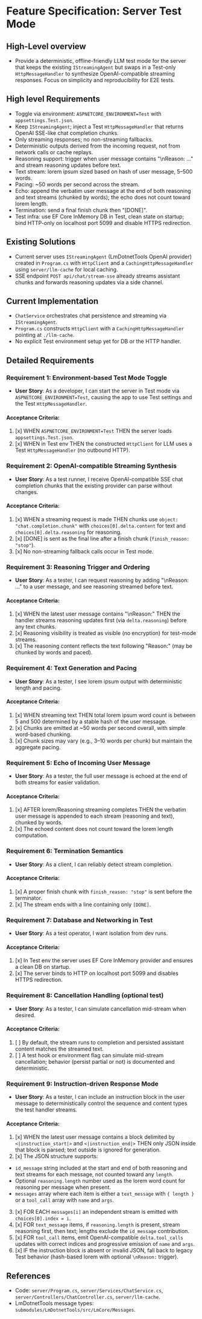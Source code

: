# Feature Specification: Server Test Mode

## High-Level overview
- Provide a deterministic, offline-friendly LLM test mode for the server that keeps the existing `IStreamingAgent` but swaps in a Test-only `HttpMessageHandler` to synthesize OpenAI-compatible streaming responses. Focus on simplicity and reproducibility for E2E tests.

## High level Requirements
- Toggle via environment: `ASPNETCORE_ENVIRONMENT=Test` with `appsettings.Test.json`.
- Keep `IStreamingAgent`; inject a Test `HttpMessageHandler` that returns OpenAI SSE-like chat completion chunks.
- Only streaming responses; no non-streaming fallbacks.
- Deterministic outputs derived from the incoming request, not from network calls or cache replays.
- Reasoning support: trigger when user message contains "\nReason: ..." and stream reasoning updates before text.
- Text stream: lorem ipsum sized based on hash of user message, 5–500 words.
- Pacing: ~50 words per second across the stream.
- Echo: append the verbatim user message at the end of both reasoning and text streams (chunked by words); the echo does not count toward lorem length.
- Termination: send a final finish chunk then "[DONE]".
- Test infra: use EF Core InMemory DB in Test, clean state on startup; bind HTTP-only on localhost port 5099 and disable HTTPS redirection.

## Existing Solutions
- Current server uses `IStreamingAgent` (LmDotnetTools OpenAI provider) created in `Program.cs` with `HttpClient` and a `CachingHttpMessageHandler` using `server/llm-cache` for local caching.
- SSE endpoint `POST api/chat/stream-sse` already streams assistant chunks and forwards reasoning updates via a side channel.

## Current Implementation
- `ChatService` orchestrates chat persistence and streaming via `IStreamingAgent`.
- `Program.cs` constructs `HttpClient` with a `CachingHttpMessageHandler` pointing at `./llm-cache`.
- No explicit Test environment setup yet for DB or the HTTP handler.

## Detailed Requirements

### Requirement 1: Environment-based Test Mode Toggle
- **User Story**: As a developer, I can start the server in Test mode via `ASPNETCORE_ENVIRONMENT=Test`, causing the app to use Test settings and the Test `HttpMessageHandler`.

#### Acceptance Criteria:
  1. [x] WHEN `ASPNETCORE_ENVIRONMENT=Test` THEN the server loads `appsettings.Test.json`.
  2. [x] WHEN in Test env THEN the constructed `HttpClient` for LLM uses a Test `HttpMessageHandler` (no outbound HTTP).

### Requirement 2: OpenAI-compatible Streaming Synthesis
- **User Story**: As a test runner, I receive OpenAI-compatible SSE chat completion chunks that the existing provider can parse without changes.

#### Acceptance Criteria:
  1. [x] WHEN a streaming request is made THEN chunks use `object: "chat.completion.chunk"` with `choices[0].delta.content` for text and `choices[0].delta.reasoning` for reasoning.
  2. [x] [DONE] is sent as the final line after a finish chunk (`finish_reason: "stop"`).
  3. [x] No non-streaming fallback calls occur in Test mode.

### Requirement 3: Reasoning Trigger and Ordering
- **User Story**: As a tester, I can request reasoning by adding "\nReason: ..." to a user message, and see reasoning streamed before text.

#### Acceptance Criteria:
  1. [x] WHEN the latest user message contains "\nReason:" THEN the handler streams reasoning updates first (via `delta.reasoning`) before any text chunks.
  2. [x] Reasoning visibility is treated as visible (no encryption) for test-mode streams.
  3. [x] The reasoning content reflects the text following "Reason:" (may be chunked by words and paced).

### Requirement 4: Text Generation and Pacing
- **User Story**: As a tester, I see lorem ipsum output with deterministic length and pacing.

#### Acceptance Criteria:
  1. [x] WHEN streaming text THEN total lorem ipsum word count is between 5 and 500 determined by a stable hash of the user message.
  2. [x] Chunks are emitted at ~50 words per second overall, with simple word-based chunking.
  3. [x] Chunk sizes may vary (e.g., 3–10 words per chunk) but maintain the aggregate pacing.

### Requirement 5: Echo of Incoming User Message
- **User Story**: As a tester, the full user message is echoed at the end of both streams for easier validation.

#### Acceptance Criteria:
  1. [x] AFTER lorem/Reasoning streaming completes THEN the verbatim user message is appended to each stream (reasoning and text), chunked by words.
  2. [x] The echoed content does not count toward the lorem length computation.

### Requirement 6: Termination Semantics
- **User Story**: As a client, I can reliably detect stream completion.

#### Acceptance Criteria:
  1. [x] A proper finish chunk with `finish_reason: "stop"` is sent before the terminator.
  2. [x] The stream ends with a line containing only `[DONE]`.

### Requirement 7: Database and Networking in Test
- **User Story**: As a test operator, I want isolation from dev runs.

#### Acceptance Criteria:
  1. [x] In Test env the server uses EF Core InMemory provider and ensures a clean DB on startup.
  2. [x] The server binds to HTTP on localhost port 5099 and disables HTTPS redirection.

### Requirement 8: Cancellation Handling (optional test)
- **User Story**: As a tester, I can simulate cancellation mid-stream when desired.

#### Acceptance Criteria:
  1. [ ] By default, the stream runs to completion and persisted assistant content matches the streamed text.
  2. [ ] A test hook or environment flag can simulate mid-stream cancellation; behavior (persist partial or not) is documented and deterministic.

### Requirement 9: Instruction-driven Response Mode
- **User Story**: As a tester, I can include an instruction block in the user message to deterministically control the sequence and content types the test handler streams.

#### Acceptance Criteria:
  1. [x] WHEN the latest user message contains a block delimited by `<|instruction_start|>` and `<|instruction_end|>` THEN only JSON inside that block is parsed; text outside is ignored for generation.
  2. [x] The JSON structure supports:
   - `id_message` string included at the start and end of both reasoning and text streams for each message, not counted toward any `length`.
   - Optional `reasoning.length` number used as the lorem word count for reasoning per message when present.
   - `messages` array where each item is either a `text_message` with `{ length }` or a `tool_call` array with `name` and `args`.
  3. [x] FOR EACH `messages[i]` an independent stream is emitted with `choices[0].index = i`.
  4. [x] FOR `text_message` items, if `reasoning.length` is present, stream reasoning first, then text; lengths exclude the `id_message` contribution.
  5. [x] FOR `tool_call` items, emit OpenAI-compatible `delta.tool_calls` updates with correct indices and progressive emission of `name` and `args`.
  6. [x] IF the instruction block is absent or invalid JSON, fall back to legacy Test behavior (hash-based lorem with optional `\nReason:` trigger).

## References
- Code: `server/Program.cs`, `server/Services/ChatService.cs`, `server/Controllers/ChatController.cs`, `server/llm-cache`.
- LmDotnetTools message types: `submodules/LmDotnetTools/src/LmCore/Messages`.
